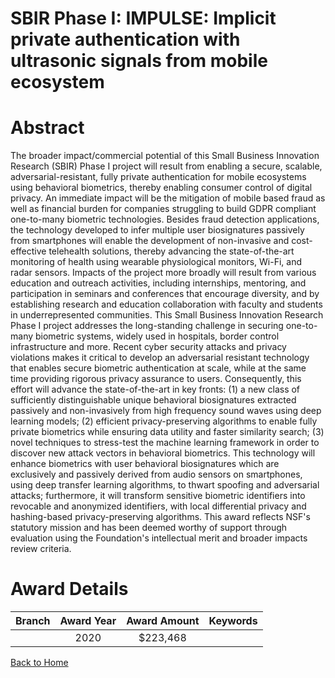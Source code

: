 
SBIR Phase I: IMPULSE: Implicit private authentication with ultrasonic signals from mobile ecosystem
====================================================================================================

# Abstract


The broader impact/commercial potential of this Small Business Innovation Research (SBIR) Phase I project will result from enabling a secure, scalable, adversarial-resistant, fully private authentication for mobile ecosystems using behavioral biometrics, thereby enabling consumer control of digital privacy. An immediate impact will be the mitigation of mobile based fraud as well as financial burden for companies struggling to build GDPR compliant one-to-many biometric technologies. Besides fraud detection applications, the technology developed to infer multiple user biosignatures passively from smartphones will enable the development of non-invasive and cost-effective telehealth solutions, thereby advancing the state-of-the-art monitoring of health using wearable physiological monitors, Wi-Fi, and radar sensors. Impacts of the project more broadly will result from various education and outreach activities, including internships, mentoring, and participation in seminars and conferences that encourage diversity, and by establishing research and education collaboration with faculty and students in underrepresented communities. This Small Business Innovation Research Phase I project addresses the long-standing challenge in securing one-to-many biometric systems, widely used in hospitals, border control infrastructure and more. Recent cyber security attacks and privacy violations makes it critical to develop an adversarial resistant technology that enables secure biometric authentication at scale, while at the same time providing rigorous privacy assurance to users. Consequently, this effort will advance the state-of-the-art in key fronts: (1) a new class of sufficiently distinguishable unique behavioral biosignatures extracted passively and non-invasively from high frequency sound waves using deep learning models; (2) efficient privacy-preserving algorithms to enable fully private biometrics while ensuring data utility and faster similarity search; (3) novel techniques to stress-test the machine learning framework in order to discover new attack vectors in behavioral biometrics. This technology will enhance biometrics with user behavioral biosignatures which are exclusively and passively derived from audio sensors on smartphones, using deep transfer learning algorithms, to thwart spoofing and adversarial attacks; furthermore, it will transform sensitive biometric identifiers into revocable and anonymized identifiers, with local differential privacy and hashing-based privacy-preserving algorithms. This award reflects NSF's statutory mission and has been deemed worthy of support through evaluation using the Foundation's intellectual merit and broader impacts review criteria.  

# Award Details

|Branch|Award Year|Award Amount|Keywords|
| :---: | :---: | :---: | :---: |
||2020|$223,468||
  
  


[Back to Home](https://github.com/chrischow/dod_sbir_awards/JT/#556)